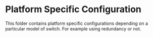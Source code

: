 # Platform Specific Configuration

This folder contains platform specific configurations depending on a particular model of switch. For example using redundancy or not.